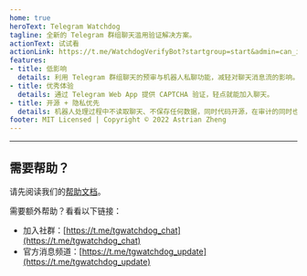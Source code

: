 ```yaml
---
home: true
heroText: Telegram Watchdog
tagline: 全新的 Telegram 群组聊天滥用验证解决方案。
actionText: 试试看
actionLink: https://t.me/WatchdogVerifyBot?startgroup=start&admin=can_invite_users
features:
- title: 低影响
  details: 利用 Telegram 群组聊天的预审与机器人私聊功能，减轻对聊天消息流的影响。
- title: 优秀体验
  details: 通过 Telegram Web App 提供 CAPTCHA 验证，轻点就能加入聊天。
- title: 开源 + 隐私优先
  details: 机器人处理过程中不读取聊天、不保存任何数据，同时代码开源，在审计的同时也可以自行部署。
footer: MIT Licensed | Copyright © 2022 Astrian Zheng
---
```


----
## 需要帮助？
请先阅读我们的[帮助文档](/welcome)。

需要额外帮助？看看以下链接：

- 加入社群：[https://t.me/tgwatchdog_chat](https://t.me/tgwatchdog_chat)
- 官方消息频道：[https://t.me/tgwatchdog_update](https://t.me/tgwatchdog_update)